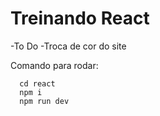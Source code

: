 # Treinando React

-To Do
-Troca de cor do site


Comando para rodar:
```
  cd react
  npm i
  npm run dev
```

